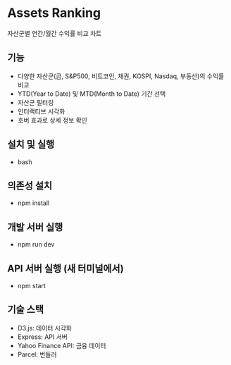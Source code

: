 # Assets Ranking

자산군별 연간/월간 수익률 비교 차트

## 기능

- 다양한 자산군(금, S&P500, 비트코인, 채권, KOSPI, Nasdaq, 부동산)의 수익률 비교
- YTD(Year to Date) 및 MTD(Month to Date) 기간 선택
- 자산군 필터링
- 인터랙티브 시각화
- 호버 효과로 상세 정보 확인

## 설치 및 실행
- bash

## 의존성 설치
- npm install

## 개발 서버 실행
- npm run dev

## API 서버 실행 (새 터미널에서)
- npm start

## 기술 스택
- D3.js: 데이터 시각화
- Express: API 서버
- Yahoo Finance API: 금융 데이터
- Parcel: 번들러